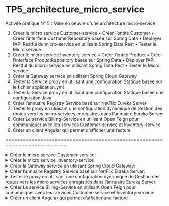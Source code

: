 # TP5_architecture_micro_service
Activité pratique N° 5 : Mise en oeuvre d'une architecture micro-service

1. Créer le micro service Customer-service • Créer l’entité Customer • Créer l’interface CustomerRepository basée sur Spring Data • Déployer l’API Restful du micro-service en utilisant Spring Data Rest • Tester le Micro service
2. Créer le micro service Inventory-service • Créer l’entité Product • Créer l’interface ProductRepository basée sur Spring Data • Déployer l’API Restful du micro-service en utilisant Spring Data Rest • Tester le Micro service
3. Créer la Gateway service en utilisant Spring Cloud Gateway
1. Tester la Service proxy en utilisant une configuration Statique basée
sur le fichier application.yml
2. Tester la Service proxy en utilisant une configuration Statique basée
une configuration Java
4. Créer l’annuaire Registry Service basé sur NetFlix Eureka Server
5. Tester le proxy en utilisant une configuration dynamique de Gestion des
routes vers les micro services enregistrés dans l’annuaire Eureka Server
6. Créer Le service Billing-Service en utilisant Open Feign pour
communiquer avec les services Customer-service et Inventory-service
7. Créer un client Angular qui permet d’afficher une facture

===========================================================================


<details>
<summary> Créer le micro service Customer-service:</summary>
                               
#### 1 ---> Test customers:
 ![image](https://github.com/lam843/TP5_architecture_micro_service/assets/78732216/047c34eb-1a28-46b4-8a24-b25641d9da81)
 ![image](https://github.com/lam843/TP5_architecture_micro_service/assets/78732216/4d687d59-8f28-47dc-828c-18bde96f8a66)



</details>

<details>
<summary> Créer le micro service Inventory-service</summary>
                               
#### 1 ---> Test the Products:
  ![image](https://github.com/lam843/TP5_architecture_micro_service/assets/78732216/6d33421d-dfe0-4935-afc3-1abe4edf63cb)


</details>

<details>
<summary>Créer la Gateway service en utilisant Spring Cloud Gateway:</summary>
                               
#### 1 ---> Test the Unary Model using BloomRPC:

</details>
<details>
<summary> Créer l’annuaire Registry Service basé sur NetFlix Eureka Server:</summary>
                               
#### 1 ---> Test the Unary Model using BloomRPC:

</details>


<details>
<summary>  Tester le proxy en utilisant une configuration dynamique de Gestion des
routes vers les micro services enregistrés dans l’annuaire Eureka Server:</summary>
                               
#### 1 ---> Test the Unary Model using BloomRPC:

</details>
<details>
<summary> Créer Le service Billing-Service en utilisant Open Feign pour
communiquer avec les services Customer-service et Inventory-service:</summary>
                               
#### 1 ---> Test the Unary Model using BloomRPC:

</details>
<details>
<summary> Créer un client Angular qui permet d’afficher une facture </summary>
                               
#### 1 ---> Test the Unary Model using BloomRPC:

</details>
